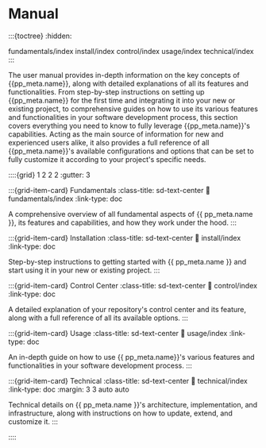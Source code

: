 # Manual

:::{toctree}
:hidden:

fundamentals/index
install/index
control/index
usage/index
technical/index
:::


The user manual provides in-depth information on the key concepts of {{pp_meta.name}},
along with detailed explanations of all its features and functionalities.
From step-by-step instructions on setting up {{pp_meta.name}} for the first time
and integrating it into your new or existing project,
to comprehensive guides on how to use its various features and functionalities
in your software development process,
this section covers everything you need to know
to fully leverage {{pp_meta.name}}'s capabilities.
Acting as the main source of information for new and experienced users alike,
it also provides a full reference of all {{pp_meta.name}}'s available configurations
and options that can be set to fully customize it according to your project's specific needs.

::::{grid} 1 2 2 2
:gutter: 3

:::{grid-item-card} Fundamentals
:class-title: sd-text-center
:link: fundamentals/index
:link-type: doc

A comprehensive overview of all fundamental aspects of {{ pp_meta.name }},
its features and capabilities, and how they work under the hood.
:::

:::{grid-item-card} Installation
:class-title: sd-text-center
:link: install/index
:link-type: doc

Step-by-step instructions to getting started with {{ pp_meta.name }}
and start using it in your new or existing project.
:::

:::{grid-item-card} Control Center
:class-title: sd-text-center
:link: control/index
:link-type: doc

A detailed explanation of your repository's control center and its feature,
along with a full reference of all its available options.
:::

:::{grid-item-card} Usage
:class-title: sd-text-center
:link: usage/index
:link-type: doc

An in-depth guide on how to use {{ pp_meta.name}}'s various features and functionalities
in your software development process.
:::

:::{grid-item-card} Technical
:class-title: sd-text-center
:link: technical/index
:link-type: doc
:margin: 3 3 auto auto

Technical details on {{ pp_meta.name }}'s architecture, implementation, and infrastructure,
along with instructions on how to update, extend, and customize it.
:::

::::
